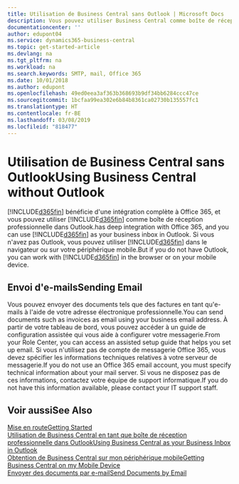 ```yaml
---
title: Utilisation de Business Central sans Outlook | Microsoft Docs
description: Vous pouvez utiliser Business Central comme boîte de réception professionnelle dans Outlook, car il est intégré à Office 365. Cependant, vous pouvez également l'utiliser sans Outlook dans un navigateur ou sur votre périphérique mobile.
documentationcenter: ''
author: edupont04
ms.service: dynamics365-business-central
ms.topic: get-started-article
ms.devlang: na
ms.tgt_pltfrm: na
ms.workload: na
ms.search.keywords: SMTP, mail, Office 365
ms.date: 10/01/2018
ms.author: edupont
ms.openlocfilehash: 49ed0eea3af363b368693b9df34bb6284ccc47ce
ms.sourcegitcommit: 1bcfaa99ea302e6b84b8361ca02730b135557fc1
ms.translationtype: HT
ms.contentlocale: fr-BE
ms.lasthandoff: 03/08/2019
ms.locfileid: "818477"
---
```

# <a name="using-business-central-without-outlook"></a><span data-ttu-id="62d4c-103">Utilisation de Business Central sans Outlook</span><span class="sxs-lookup"><span data-stu-id="62d4c-103">Using Business Central without Outlook</span></span>
[!INCLUDE[d365fin](includes/d365fin_md.md)] <span data-ttu-id="62d4c-104">bénéficie d'une intégration complète à Office 365, et vous pouvez utiliser [!INCLUDE[d365fin](includes/d365fin_md.md)] comme boîte de réception professionnelle dans Outlook.</span><span class="sxs-lookup"><span data-stu-id="62d4c-104">has deep integration with Office 365, and you can use [!INCLUDE[d365fin](includes/d365fin_md.md)] as your business inbox in Outlook.</span></span> <span data-ttu-id="62d4c-105">Si vous n'avez pas Outlook, vous pouvez utiliser [!INCLUDE[d365fin](includes/d365fin_md.md)] dans le navigateur ou sur votre périphérique mobile.</span><span class="sxs-lookup"><span data-stu-id="62d4c-105">But if you do not have Outlook, you can work with [!INCLUDE[d365fin](includes/d365fin_md.md)] in the browser or on your mobile device.</span></span>  

## <a name="sending-email"></a><span data-ttu-id="62d4c-106">Envoi d'e-mails</span><span class="sxs-lookup"><span data-stu-id="62d4c-106">Sending Email</span></span>
<span data-ttu-id="62d4c-107">Vous pouvez envoyer des documents tels que des factures en tant qu'e-mails à l'aide de votre adresse électronique professionnelle.</span><span class="sxs-lookup"><span data-stu-id="62d4c-107">You can send documents such as invoices as email using your business email address.</span></span> <span data-ttu-id="62d4c-108">À partir de votre tableau de bord, vous pouvez accéder à un guide de configuration assistée qui vous aide à configurer votre messagerie.</span><span class="sxs-lookup"><span data-stu-id="62d4c-108">From your Role Center, you can access an assisted setup guide that helps you set up email.</span></span> <span data-ttu-id="62d4c-109">Si vous n'utilisez pas de compte de messagerie Office 365, vous devez spécifier les informations techniques relatives à votre serveur de messagerie.</span><span class="sxs-lookup"><span data-stu-id="62d4c-109">If you do not use an Office 365 email account, you must specify technical information about your mail server.</span></span> <span data-ttu-id="62d4c-110">Si vous ne disposez pas de ces informations, contactez votre équipe de support informatique.</span><span class="sxs-lookup"><span data-stu-id="62d4c-110">If you do not have this information available, please contact your IT support staff.</span></span>  


## <a name="see-also"></a><span data-ttu-id="62d4c-111">Voir aussi</span><span class="sxs-lookup"><span data-stu-id="62d4c-111">See Also</span></span>
[<span data-ttu-id="62d4c-112">Mise en route</span><span class="sxs-lookup"><span data-stu-id="62d4c-112">Getting Started</span></span>](product-get-started.md)  
[<span data-ttu-id="62d4c-113">Utilisation de Business Central en tant que boîte de réception professionnelle dans Outlook</span><span class="sxs-lookup"><span data-stu-id="62d4c-113">Using Business Central as your Business Inbox in Outlook</span></span>](admin-outlook.md)  
[<span data-ttu-id="62d4c-114">Obtention de Business Central sur mon périphérique mobile</span><span class="sxs-lookup"><span data-stu-id="62d4c-114">Getting Business Central on my Mobile Device</span></span>](install-mobile-app.md)  
[<span data-ttu-id="62d4c-115">Envoyer des documents par e-mail</span><span class="sxs-lookup"><span data-stu-id="62d4c-115">Send Documents by Email</span></span>](ui-how-send-documents-email.md)
